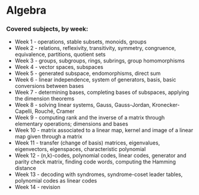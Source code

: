 # Algebra
### Covered subjects, by week:
- Week 1 - operations, stable subsets, monoids, groups
- Week 2 - relations, reflexivity, transitivity, symmetry, congruence, equivalence, partitions, quotient sets
- Week 3 - groups, subgroups, rings, subrings, group homomorphisms
- Week 4 - vector spaces, subspaces
- Week 5 - generated subspace, endomorphisms, direct sum
- Week 6 - linear independence, system of generators, basis, basic conversions between bases
- Week 7 - determining bases, completing bases of subspaces, applying the dimension theorems
- Week 8 - solving linear systems, Gauss, Gauss-Jordan, Kronecker-Capelli, Rouché, Cramer
- Week 9 - computing rank and the inverse of a matrix through elementary operations; dimensions and bases
- Week 10 - matrix associated to a linear map, kernel and image of a linear map given through a matrix
- Week 11 - transfer (change of basis) matrices, eigenvalues, eigenvectors, eigenspaces, characteristic polynomial
- Week 12 - (n,k)-codes, polynomial codes, linear codes, generator and parity check matrix, finding code words, computing the Hamming distance
- Week 13 - decoding with syndromes, syndrome-coset leader tables, polynomial codes as linear codes
- Week 14 - revision
